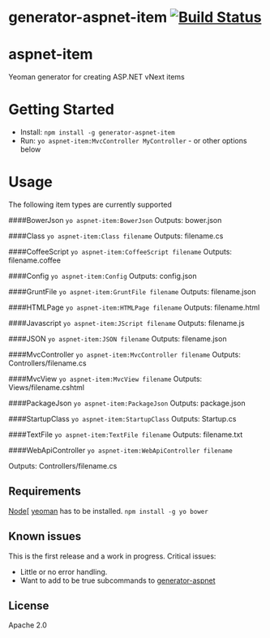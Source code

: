 # generator-aspnet-item [![Build Status](https://secure.travis-ci.org/spboyer/generator-aspnet-item.png?branch=master)](https://travis-ci.org/spboyer/generator-aspnet-item)

aspnet-item
==========

Yeoman generator for creating ASP.NET vNext items 

Getting Started
==========

* Install: `npm install -g generator-aspnet-item`
* Run: `yo aspnet-item:MvcController MyController` - or other options below


Usage
==========

The following item types are currently supported

####BowerJson
`yo aspnet-item:BowerJson`
Outputs: bower.json

####Class
`yo aspnet-item:Class filename`
Outputs: filename.cs

####CoffeeScript
`yo aspnet-item:CoffeeScript filename`
Outputs: filename.coffee

####Config
`yo aspnet-item:Config`
Outputs: config.json

####GruntFile
`yo aspnet-item:GruntFile filename`
Outputs: filename.json

####HTMLPage
`yo aspnet-item:HTMLPage filename`
Outputs: filename.html

####Javascript
`yo aspnet-item:JScript filename`
Outputs: filename.js

####JSON
`yo aspnet-item:JSON filename`
Outputs: filename.json

####MvcController
`yo aspnet-item:MvcController filename`
Outputs: Controllers/filename.cs

####MvcView
`yo aspnet-item:MvcView filename`
Outputs: Views/filename.cshtml

####PackageJson
`yo aspnet-item:PackageJson`
Outputs: package.json

####StartupClass
`yo aspnet-item:StartupClass`
Outputs: Startup.cs

####TextFile
`yo aspnet-item:TextFile filename`
Outputs: filename.txt

####WebApiController
`yo aspnet-item:WebApiController filename`

Outputs: Controllers/filename.cs


## Requirements
[Node](http://nodejs.org/)[
[yeoman](http://yeoman.io/) has to be installed. 
`npm install -g yo bower`


## Known issues
This is the first release and a work in progress. Critical issues:
* Little or no error handling. 
* Want to add to be true subcommands to [generator-aspnet](https://github.com/ligershark/generator-aspnet)

## License

Apache 2.0
